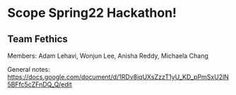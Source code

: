 # Scope Spring22 Hackathon!
## Team Fethics

Members: Adam Lehavi, Wonjun Lee, Anisha Reddy, Michaela Chang

General notes: https://docs.google.com/document/d/1RDv8iqUXsZzzT1yU_KD_pPmSxU2lN5BFfc5cZFnDQ_Q/edit 
